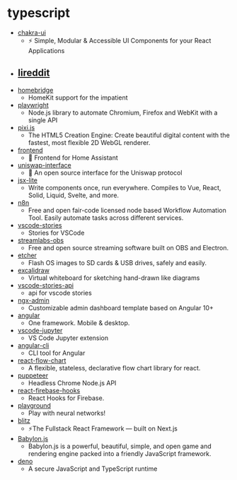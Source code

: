 # typescript
- [chakra-ui](https://github.com/chakra-ui/chakra-ui)
  - ⚡️ Simple, Modular & Accessible UI Components for your React Applications
- [lireddit](https://github.com/benawad/lireddit)
  - 
- [homebridge](https://github.com/homebridge/homebridge)
  - HomeKit support for the impatient
- [playwright](https://github.com/microsoft/playwright)
  - Node.js library to automate Chromium, Firefox and WebKit with a single API
- [pixi.js](https://github.com/pixijs/pixi.js)
  - The HTML5 Creation Engine: Create beautiful digital content with the fastest, most flexible 2D WebGL renderer.
- [frontend](https://github.com/home-assistant/frontend)
  - 🍭 Frontend for Home Assistant
- [uniswap-interface](https://github.com/Uniswap/uniswap-interface)
  - 🦄 An open source interface for the Uniswap protocol
- [jsx-lite](https://github.com/BuilderIO/jsx-lite)
  - Write components once, run everywhere. Compiles to Vue, React, Solid, Liquid, Svelte, and more.
- [n8n](https://github.com/n8n-io/n8n)
  - Free and open fair-code licensed node based Workflow Automation Tool. Easily automate tasks across different services.
- [vscode-stories](https://github.com/ide-stories/vscode-stories)
  - Stories for VSCode
- [streamlabs-obs](https://github.com/stream-labs/streamlabs-obs)
  - Free and open source streaming software built on OBS and Electron.
- [etcher](https://github.com/balena-io/etcher)
  - Flash OS images to SD cards & USB drives, safely and easily.
- [excalidraw](https://github.com/excalidraw/excalidraw)
  - Virtual whiteboard for sketching hand-drawn like diagrams
- [vscode-stories-api](https://github.com/ide-stories/vscode-stories-api)
  - api for vscode stories
- [ngx-admin](https://github.com/akveo/ngx-admin)
  - Customizable admin dashboard template based on Angular 10+
- [angular](https://github.com/angular/angular)
  - One framework. Mobile & desktop.
- [vscode-jupyter](https://github.com/microsoft/vscode-jupyter)
  - VS Code Jupyter extension
- [angular-cli](https://github.com/angular/angular-cli)
  - CLI tool for Angular
- [react-flow-chart](https://github.com/MrBlenny/react-flow-chart)
  - A flexible, stateless, declarative flow chart library for react.
- [puppeteer](https://github.com/puppeteer/puppeteer)
  - Headless Chrome Node.js API
- [react-firebase-hooks](https://github.com/CSFrequency/react-firebase-hooks)
  - React Hooks for Firebase.
- [playground](https://github.com/tensorflow/playground)
  - Play with neural networks!
- [blitz](https://github.com/blitz-js/blitz)
  - ⚡️The Fullstack React Framework — built on Next.js
- [Babylon.js](https://github.com/BabylonJS/Babylon.js)
  - Babylon.js is a powerful, beautiful, simple, and open game and rendering engine packed into a friendly JavaScript framework.
- [deno](https://github.com/denoland/deno)
  - A secure JavaScript and TypeScript runtime
